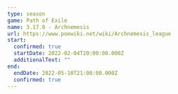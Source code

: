 ```yaml
---
type: season
game: Path of Exile
name: 3.17.0 - Archnemesis
url: https://www.poewiki.net/wiki/Archnemesis_league
start:
  confirmed: true
  startDate: 2022-02-04T20:00:00.000Z
  additionalText: ""
end:
  endDate: 2022-05-10T21:00:00.000Z
  confirmed: true
---
```

